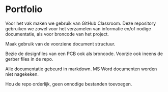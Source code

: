 # Portfolio

Voor het vak maken we gebruik van GitHub Classroom. Deze repository gebruiken
we zowel voor het verzamelen van informatie en/of nodige documentatie, als voor
broncode van het project.

Maak gebruik van de voorziene document structuur.

Bezie de designfiles van een PCB ook als broncode. Voorzie ook ineens de gerber
files in de repo.

Alle documentatie gebeurd in markdown. MS Word documenten worden niet nagekeken.

Hou de repo orderlijk, geen onnodige bestanden toevoegen.
